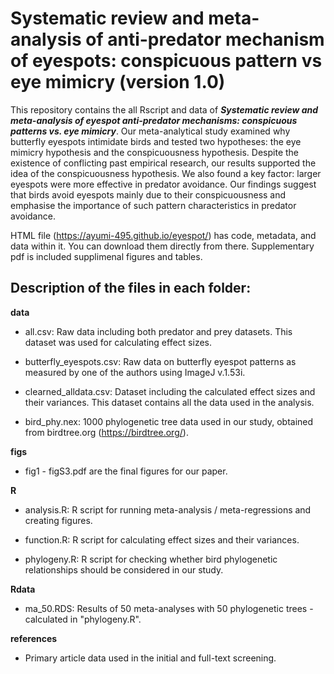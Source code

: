 # Systematic review and meta-analysis of anti-predator mechanism of eyespots: conspicuous pattern vs eye mimicry (version 1.0)

This repository contains the all Rscript and data of **_Systematic review and meta-analysis of eyespot anti-predator mechanisms: conspicuous patterns vs. eye mimicry_**. Our meta-analytical study examined why butterfly eyespots intimidate birds and tested two hypotheses: the eye mimicry hypothesis and the conspicuousness hypothesis. Despite the existence of conflicting past empirical research, our results supported the idea of the conspicuousness hypothesis. We also found a key factor: larger eyespots were more effective in predator avoidance. Our findings suggest that birds avoid eyespots mainly due to their conspicuousness and emphasise the importance of such pattern characteristics in predator avoidance.

HTML file (https://ayumi-495.github.io/eyespot/) has code, metadata, and data within it. You can download them directly from there. 
Supplementary pdf is included supplimenal figures and tables.

## Description of the files in each folder:

**data**

- all.csv: Raw data including both predator and prey datasets. This dataset was used for calculating effect sizes.
 
- butterfly_eyespots.csv:	Raw data on butterfly eyespot patterns as measured by one of the authors using ImageJ v.1.53i.
 
- clearned_alldata.csv: Dataset including the calculated effect sizes and their variances. This dataset contains all the data used in the analysis.
 
- bird_phy.nex:	1000 phylogenetic tree data used in our study, obtained from birdtree.org (https://birdtree.org/).
 
**figs**

- fig1 - figS3.pdf are the final figures for our paper.
 
**R**

- analysis.R: R script for running meta-analysis / meta-regressions and creating figures.

- function.R:	R script for calculating effect sizes and their variances.
 
- phylogeny.R:	R script for checking whether bird phylogenetic relationships should be considered in our study.

 
**Rdata**		

- ma_50.RDS:	Results of 50 meta-analyses with 50 phylogenetic trees - calculated in "phylogeny.R".
 
**references**		

- Primary article data used in the initial and full-text screening.
